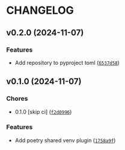 # CHANGELOG


## v0.2.0 (2024-11-07)

### Features

- Add repository to pyproject toml
  ([`6537d58`](https://github.com/lucasvieirasilva/poetry-shared-venv-plugin/commit/6537d58ca85fdb516b8a02af0010bfa0db9fe457))


## v0.1.0 (2024-11-07)

### Chores

- 0.1.0 [skip ci]
  ([`f2d0996`](https://github.com/lucasvieirasilva/poetry-shared-venv-plugin/commit/f2d099634122ee76e34d431d23e189373b51a54b))

### Features

- Add poetry shared venv plugin
  ([`1758a9f`](https://github.com/lucasvieirasilva/poetry-shared-venv-plugin/commit/1758a9fe0c0f1c2b8221d9f7c632c0dfbc8424a2))
